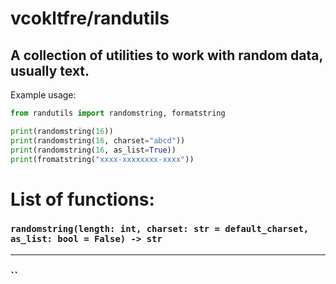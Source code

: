 # vcokltfre/randutils

## A collection of utilities to work with random data, usually text.

Example usage:
```py
from randutils import randomstring, formatstring

print(randomstring(16))
print(randomstring(16, charset="abcd"))
print(randomstring(16, as_list=True))
print(fromatstring("xxxx-xxxxxxxx-xxxx"))
```

# List of functions:

### `randomstring(length: int, charset: str = default_charset, as_list: bool = False) -> str`
---
### ``